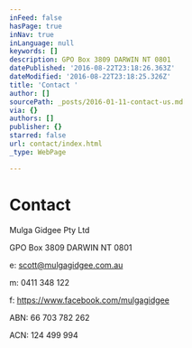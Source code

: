 ```yaml
---
inFeed: false
hasPage: true
inNav: true
inLanguage: null
keywords: []
description: GPO Box 3809 DARWIN NT 0801
datePublished: '2016-08-22T23:18:26.363Z'
dateModified: '2016-08-22T23:18:25.326Z'
title: 'Contact '
author: []
sourcePath: _posts/2016-01-11-contact-us.md
via: {}
authors: []
publisher: {}
starred: false
url: contact/index.html
_type: WebPage

---
```

# Contact 

Mulga Gidgee Pty Ltd 

GPO Box 3809 DARWIN NT 0801

e: scott@mulgagidgee.com.au

m: 0411 348 122

f: https://www.facebook.com/mulgagidgee

ABN: 66 703 782 262

ACN: 124 499 994